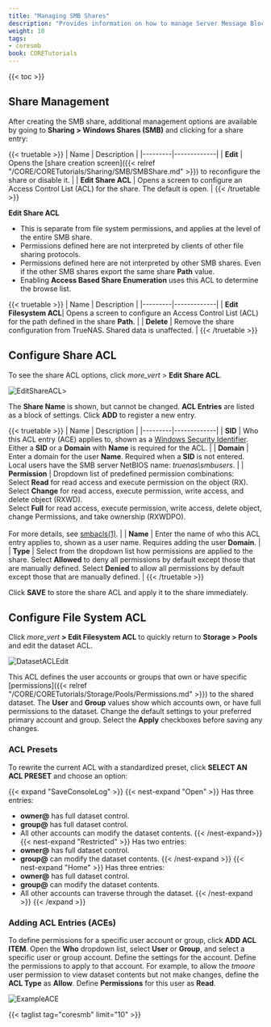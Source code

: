 ```yaml
---
title: "Managing SMB Shares"
description: "Provides information on how to manage Server Message Block (SMB) shares on your TrueNAS."
weight: 10
tags:
- coresmb
book: CORETutorials
---
```


{{< toc >}}

## Share Management

After creating the SMB share, additional management options are available by going to **Sharing > Windows Shares (SMB)** and clicking <i class="fa fa-ellipsis-v" aria-hidden="true" title="Options"></i> for a share entry:

{{< truetable >}}
| Name | Description |
|---------|-------------|
| **Edit** | Opens the [share creation screen]({{< relref "/CORE/CORETutorials/Sharing/SMB/SMBShare.md" >}}) to reconfigure the share or disable it. |
| **Edit Share ACL** | Opens a screen to configure an Access Control List (ACL) for the share. The default is open. |
{{< /truetable >}}

**Edit Share ACL**  
* This is separate from file system permissions, and applies at the level of the entire SMB share.
* Permissions defined here are not interpreted by clients of other file sharing protocols.
* Permissions defined here are not interpreted by other SMB shares. Even if the other SMB shares export the same share **Path** value.
* Enabling **Access Based Share Enumeration** uses this ACL to determine the browse list.

{{< truetable >}}
| Name | Description |
|---------|-------------|
| **Edit Filesystem ACL**| Opens a screen to configure an Access Control List (ACL) for the path defined in the share **Path**. |
| **Delete** | Remove the share configuration from TrueNAS. Shared data is unaffected. |
{{< /truetable >}}

## Configure Share ACL

To see the share ACL options, click <i class="material-icons" aria-hidden="true" title="Options">more_vert</i> > **Edit Share ACL**.

![EditShareACL](/images/CORE/Sharing/SharingSMBShareACL.png "Share ACL Options")>

The **Share Name** is shown, but cannot be changed.
**ACL Entries** are listed as a block of settings.
Click **ADD** to register a new entry.

{{< truetable >}}
| Name | Description |
|---------|-------------|
| **SID** | Who this ACL entry (ACE) applies to, shown as a [Windows Security Identifier](https://docs.microsoft.com/en-us/windows/win32/secauthz/security-identifiers). Either a **SID** or a **Domain** with **Name** is required for the ACL. |
| **Domain** | Enter a domain for the user **Name**. Required when a **SID** is not entered. Local users have the SMB server NetBIOS name: *truenas\\smbusers*. |
| **Permission** | Dropdown list of predefined permission combinations:<br> Select **Read** for read access and execute permission on the object (RX).<br> Select **Change** for read access, execute permission, write access, and delete object (RXWD).<br> Select **Full** for read access, execute permission, write access, delete object, change Permissions, and take ownership (RXWDPO).<br><br>For more details, see [smbacls(1)](https://www.samba.org/samba/docs/current/man-html/smbcacls.1.html). |
| **Name** | Enter the name of who this ACL entry applies to, shown as a user name. Requires adding the user **Domain**. |
| **Type** | Select from the dropdown list how permissions are applied to the share. Select **Allowed** to deny all permissions by default except those that are manually defined. Select **Denied** to allow all permissions by default except those that are manually defined. |
{{< /truetable >}}

Click **SAVE** to store the share ACL and apply it to the share immediately.

## Configure File System ACL

Click <i class="material-icons" aria-hidden="true" title="Options">more_vert</i> **> Edit Filesystem ACL** to quickly return to **Storage > Pools** and edit the dataset ACL.

![DatasetACLEdit](/images/CORE/Storage/StoragePoolsEditACLOwner.png "Dataset Permissions Options")

This ACL defines the user accounts or groups that own or have specific [permissions]({{< relref "/CORE/CORETutorials/Storage/Pools/Permissions.md" >}}) to the shared dataset.
The **User** and **Group** values show which accounts own, or have full permissions to the dataset.
Change the default settings to your preferred primary account and group. Select the **Apply** checkboxes before saving any changes.

### ACL Presets 

To rewrite the current ACL with a standardized preset, click **SELECT AN ACL PRESET** and choose an option:

{{< expand "SaveConsoleLog" >}}
{{< nest-expand "Open" >}}
Has three entries:
* **owner@** has full dataset control.
* **group@** has full dataset control.
* All other accounts can modify the dataset contents.
{{< /nest-expand>}}
{{< nest-expand "Restricted" >}}
Has two entries:
* **owner@** has full dataset control.
* **group@** can modify the dataset contents.
{{< /nest-expand >}}
{{< nest-expand "Home" >}}
Has three entries:
* **owner@** has full dataset control.
* **group@** can modify the dataset contents.
* All other accounts can traverse through the dataset.
{{< /nest-expand >}}
{{< /expand >}}


### Adding ACL Entries (ACEs)

To define permissions for a specific user account or group, click **ADD ACL ITEM**. Open the **Who** dropdown list, select **User** or **Group**, and select a specific user or group account. Define the settings for the account. Define the permissions to apply to that account. For example, to allow the *tmoore* user permission to view dataset contents but not make changes, define the **ACL Type** as **Allow**. Define **Permissions** for this user as **Read**.  

![ExampleACE](/images/CORE/Storage/StoragePoolsEditACLExample.png "Sample ACE")

{{< taglist tag="coresmb" limit="10" >}}
